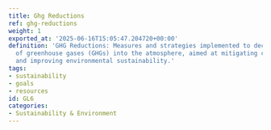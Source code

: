 ```yaml
---
title: Ghg Reductions
ref: ghg-reductions
weight: 1
exported_at: '2025-06-16T15:05:47.204720+00:00'
definition: 'GHG Reductions: Measures and strategies implemented to decrease the emission
  of greenhouse gases (GHGs) into the atmosphere, aimed at mitigating climate change
  and improving environmental sustainability.'
tags:
- sustainability
- goals
- resources
id: GL6
categories:
- Sustainability & Environment
---
```



